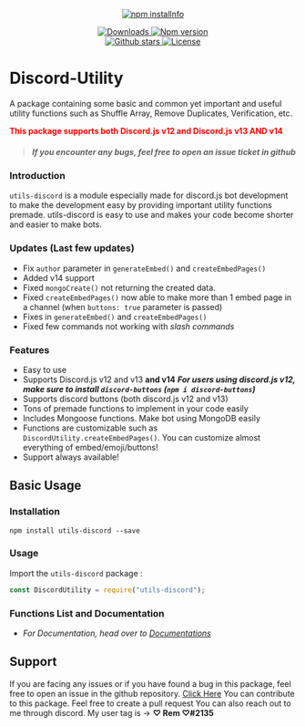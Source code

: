 <div align="center">
    <p>
        <a href="https://nodei.co/npm/utils-discord/"><img src="https://nodei.co/npm/utils-discord.png?downloads=true&stars=true" alt="npm installnfo" /></a>
    </p>
  <p>
    <a href="https://www.npmjs.com/package/utils-discord">
<img src="https://img.shields.io/npm/dt/utils-discord?color=CC3534&logo=npm&style=for-the-badge" alt="Downloads">
</a>

<a href="https://www.npmjs.com/package/utils-discord">
<img src="https://img.shields.io/npm/v/utils-discord?color=red&label=Version&logo=npm&style=for-the-badge" alt="Npm version">
</a>

<br>

<a href="https://github.com/Ronak0020/discord-utility">
<img src="https://img.shields.io/github/stars/Ronak0020/discord-utility?color=333&logo=github&style=for-the-badge" alt="Github stars">
</a>

<a href="https://github.com/Ronak0020/discord-utility/blob/master/LICENSE">
<img src="https://img.shields.io/github/license/Ronak0020/discord-utility?color=6e5494&logo=github&style=for-the-badge" alt="License">
</a>
  </p>
</div>

# Discord-Utility

A package containing some basic and common yet important and useful utility functions such as Shuffle Array, Remove Duplicates, Verification, etc. <p style="color:red">**This package supports both Discord.js v12 and Discord.js v13 AND v14**</p>

> ##### If you encounter any bugs, feel free to open an issue ticket in github

### Introduction

`utils-discord` is a module especially made for discord.js bot development to make the development easy by providing important utility functions premade. utils-discord is easy to use and makes your code become shorter and easier to make bots.

### Updates (Last few updates)
- Fix `author` parameter in `generateEmbed()` and `createEmbedPages()`
- Added v14 support
- Fixed `mongoCreate()` not returning the created data.
- Fixed `createEmbedPages()` now able to make more than 1 embed page in a channel (when `buttons: true` parameter is passed)
- Fixes in `generateEmbed()` and `createEmbedPages()`
- Fixed few commands not working with *slash commands*

### Features

- Easy to use
- Supports Discord.js v12 and v13 **and v14** _**For users using discord.js v12, make sure to install `discord-buttons` (`npm i discord-buttons`)**_
- Supports discord buttons (both discord.js v12 and v13)
- Tons of premade functions to implement in your code easily
- Includes Mongoose functions. Make bot using MongoDB easily
- Functions are customizable such as `DiscordUtility.createEmbedPages()`. You can customize almost everything of embed/emoji/buttons!
- Support always available!

## Basic Usage

### Installation

```npm install utils-discord --save```

### Usage

Import the `utils-discord` package :
```js
const DiscordUtility = require("utils-discord");
```

### Functions List and Documentation

- *For Documentation, head over to [Documentations](Documentation.md#functions-list)*


## Support

If you are facing any issues or if you have found a bug in this package, feel free to open an issue in the github repository. [Click Here](https://github.com/Ronak0020/discord-utility/issues)
You can contribute to this package. Feel free to create a pull request
You can also reach out to me through discord. My user tag is -> **♡ Rem ♡#2135**
